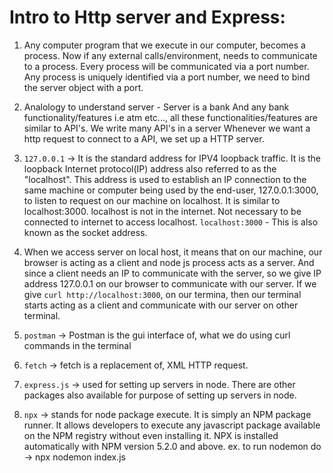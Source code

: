 # Intro to Http server and Express:

1. Any computer program that we execute in our computer, becomes a process. Now if any external calls/environment, needs to communicate to a process. Every process will be communicated via a port number.
   Any process is uniquely identified via a port number, we need to bind the server object with a port.

2. Analology to understand server -
   Server is a bank
   And any bank functionality/features i.e atm etc..., all these functionalities/features are similar to API's.
   We write many API's in a server
   Whenever we want a http request to connect to a API, we set up a HTTP server.

3. `127.0.0.1` -> It is the standard address for IPV4 loopback traffic.
   It is the loopback Internet protocol(IP) address also referred to as the "localhost".
   This address is used to establish an IP connection to the same machine or computer being used by the end-user,
   127.0.0.1:3000, to listen to request on our machine on localhost.
   It is similar to localhost:3000.
   localhost is not in the internet. Not necessary to be connected to internet to access localhost.
   `localhost:3000` - This is also known as the socket address.

4. When we access server on local host, it means that on our machine, our browser is acting as a client and node js process acts as a server. And since a client needs an IP to communicate with the server, so we give IP address 127.0.0.1 on our browser to communicate with our server.
   If we give `curl http://localhost:3000`, on our termina, then our terminal starts acting as a client and communicate with our server on other terminal.

5. `postman` -> Postman is the gui interface of, what we do using curl commands in the terminal

6. `fetch` -> fetch is a replacement of, XML HTTP request.

7. `express.js` -> used for setting up servers in node. There are other packages also available for purpose of setting up servers in node.

8. `npx` -> stands for node package execute. It is simply an NPM package runner. It allows developers to execute any javascript package available on the NPM registry without even installing it. NPX is installed automatically with NPM version 5.2.0 and above.
   ex. to run nodemon do -> npx nodemon index.js
